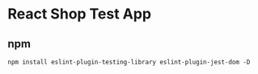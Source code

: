 # React Shop Test App

## npm

```
npm install eslint-plugin-testing-library eslint-plugin-jest-dom -D
```
